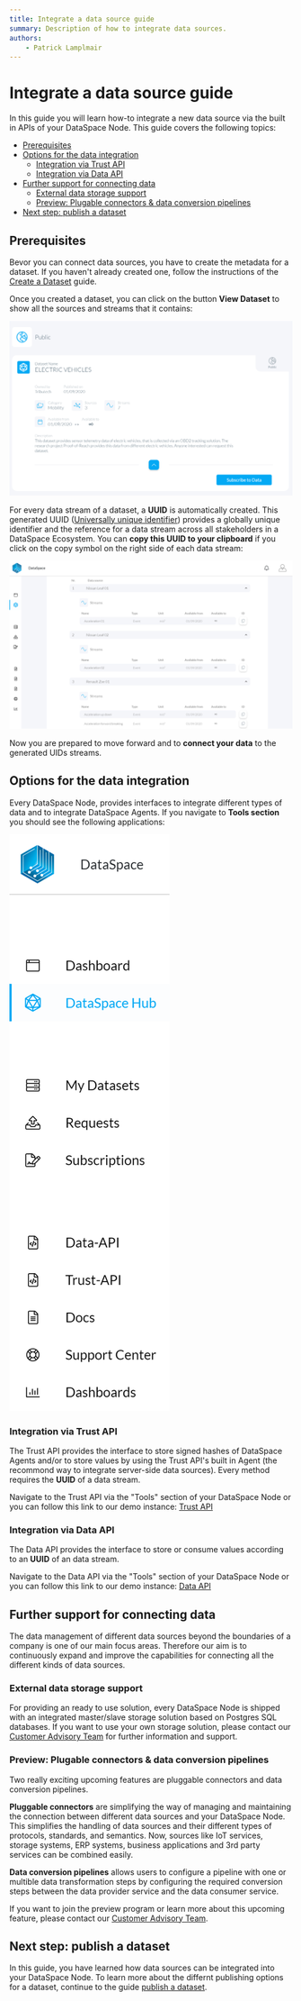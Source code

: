 ```yaml
---
title: Integrate a data source guide
summary: Description of how to integrate data sources.
authors:
    - Patrick Lamplmair
---
```


# Integrate a data source guide

In this guide you will learn how-to integrate a new data source via the built in APIs of your DataSpace Node. This guide covers the following topics:

- [Prerequisites](/guides/guide-integrate-data-source/#prerequisites)
- [Options for the data integration](/guides/guide-integrate-data-source/#options-for-the-data-integration)
    - [Integration via Trust API](/guides/guide-integrate-data-source/#integration-via-trust-api)
    - [Integration via Data API](/guides/guide-integrate-data-source/#integration-via-data-api)
- [Further support for connecting data](/guides/guide-integrate-data-source/#further-support-connecting-data)
    - [External data storage support](/guides/guide-integrate-data-source/#external-data-storage-support)
    - [Preview: Plugable connectors & data conversion pipelines](/guides/guide-integrate-data-source/#preview-plugable-connectors-data-conversion-pipelines)
- [Next step: publish a dataset](/guides/guide-integrate-data-source/#next-step-publish-a-dataset)

## Prerequisites

Bevor you can connect data sources, you have to create the metadata for a dataset. If you haven't already created one, follow the instructions of the [Create a Dataset](/guides/guide-integrate-data-source/#prerequisits) guide.

Once you created a dataset, you can click on the button **View Dataset** to show all the sources and streams that it contains:

![Enter URL](img/integrate-data-source-click-button.png)

For every data stream of a dataset, a **UUID** is automatically created. This generated UUID (<a href="https://en.wikipedia.org/wiki/Universally_unique_identifier" target="_blank">Universally unique identifier</a>) provides a globally unique identifier and the reference for a data stream across all stakeholders in a DataSpace Ecosystem. You can **copy this UUID to your clipboard** if you click on the copy symbol on the right side of each data stream:

![Enter URL](img/integrate-data-source-view-dataset.png)

Now you are prepared to move forward and to **connect your data** to the generated UIDs streams.

## Options for the data integration

Every DataSpace Node, provides interfaces to integrate different types of data and to integrate DataSpace Agents. If you navigate to **Tools section** you should see the following applications:

![Enter URL](img/integrate-data-source-tools.png)

### Integration via Trust API

The Trust API provides the interface to store signed hashes of DataSpace Agents and/or to store values by using the Trust API's built in Agent (the recommond way to integrate server-side data sources). Every method requires the **UUID** of a data stream.

Navigate to the Trust API via the "Tools" section of your DataSpace Node or you can follow this link to our demo instance: <a href="https://trust-layer-api.azuretrial-node-a.dataspace-node.com/" target="_blank">Trust API</a>

### Integration via Data API

The Data API provides the interface to store or consume values according to an **UUID** of an data stream.

Navigate to the Data API via the "Tools" section of your DataSpace Node or you can follow this link to our demo instance: <a href="https://data-api.azuretrial-node-a.dataspace-node.com/" target="_blank">Data API</a>

## Further support for connecting data

The data management of different data sources beyond the boundaries of a company is one of our main focus areas. Therefore our aim is to continuously expand and improve the capabilities for connecting all the different kinds of data sources.

### External data storage support

For providing an ready to use solution, every DataSpace Node is shipped with an integrated master/slave storage solution based on Postgres SQL databases. If you want to use your own storage solution, please contact our [Customer Advisory Team](mailto:customer-advisory@tributech.io) for further information and support.

### Preview: Plugable connectors & data conversion pipelines

Two really exciting upcoming features are pluggable connectors and data conversion pipelines.

**Pluggable connectors** are simplifying the way of managing and maintaining the connection between different data sources and your DataSpace Node. This simplifies the handling of data sources and their different types of protocols, standards, and semantics. Now, sources like IoT services, storage systems, ERP systems, business applications and 3rd party services can be combined easily.

**Data conversion pipelines** allows users to configure a pipeline with one or multible data transformation steps by configuring the required conversion steps between the data provider service and the data consumer service.

If you want to join the preview program or learn more about this upcoming feature, please contact our [Customer Advisory Team](mailto:customer-advisory@tributech.io).

## Next step: publish a dataset

In this guide, you have learned how data sources can be integrated into your DataSpace Node. To learn more about the differnt publishing options for a dataset, continue to the guide [publish a dataset](/guides/guide-publish-dataset).
